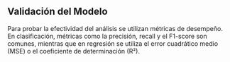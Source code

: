 ## Validación del Modelo

Para probar la efectividad del análisis se utilizan métricas de desempeño. En clasificación, métricas como la precisión, recall y el F1-score son comunes, mientras que en regresión se utiliza el error cuadrático medio (MSE) o el coeficiente de determinación (R²).